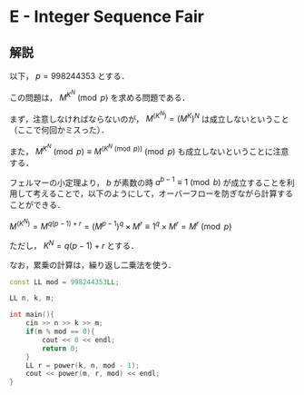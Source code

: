 # E - Integer Sequence Fair

## 解説

以下， $p = 998244353$ とする．

この問題は， $M^{K^N} \pmod p$ を求める問題である．

まず，注意しなければならないのが， $M^{(K^N)} = {(M^K)}^N$ は成立しないということ（ここで何回かミスった）．

また， $M^{K^N} \pmod p \equiv M^{(K^N \pmod p)} \pmod p$ も成立しないということに注意する．

フェルマーの小定理より， $b$ が素数の時 $a^{b - 1} \equiv 1 \pmod{b}$ が成立することを利用して考えることで，以下のようにして，オーバーフローを防ぎながら計算することができる．

$M^{(K^N)} = M^{q(p - 1) + r} = (M^{p - 1})^q \times M^r \equiv 1^q \times M^r = M^r \pmod p$

ただし， $K^N = q(p - 1) + r$ とする．

なお，累乗の計算は，繰り返し二乗法を使う．

```C++
const LL mod = 998244353LL;

LL n, k, m;

int main(){
    cin >> n >> k >> m;
    if(m % mod == 0){
        cout << 0 << endl;
        return 0;
    }
    LL r = power(k, n, mod - 1);
    cout << power(m, r, mod) << endl;
}
```
